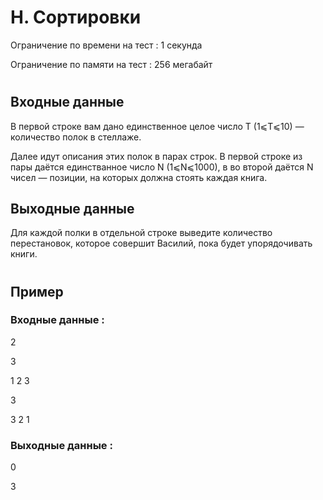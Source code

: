 # H. Сортировки
Ограничение по времени на тест : 1 секунда

Ограничение по памяти на тест : 256 мегабайт

#

## Входные данные
В первой строке вам дано единственное целое число T (1⩽T⩽10) — количество полок в стеллаже.

Далее идут описания этих полок в парах строк. В первой строке из пары даётся единстванное число N (1⩽N⩽1000), в во второй даётся N чисел — позиции, на которых должна стоять каждая книга.

## Выходные данные
Для каждой полки в отдельной строке выведите количество перестановок, которое совершит Василий, пока будет упорядочивать книги.

#

## Пример

### Входные данные :
2

3

1 2 3

3

3 2 1
### Выходные данные :
0

3